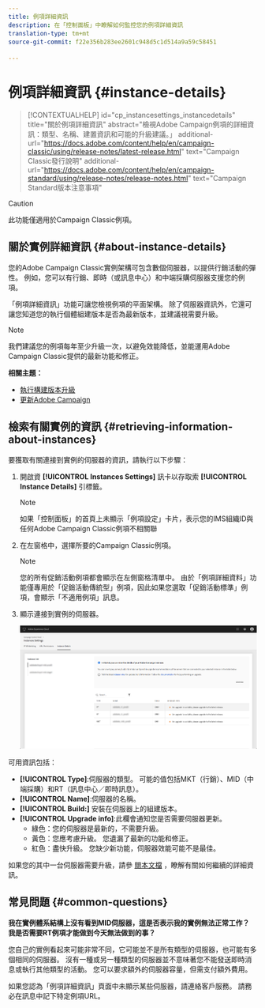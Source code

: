 ```yaml
---
title: 例項詳細資訊
description: 在「控制面板」中瞭解如何監控您的例項詳細資訊
translation-type: tm+mt
source-git-commit: f22e356b283ee2601c948d5c1d514a9a59c58451

---
```



# 例項詳細資訊 {#instance-details}

>[!CONTEXTUALHELP]
>id=&quot;cp_instancesettings_instancedetails&quot;
>title=&quot;關於例項詳細資訊&quot;
>abstract=&quot;檢視Adobe Campaign例項的詳細資訊：類型、名稱、建置資訊和可能的升級建議。」
>additional-url=&quot;https://docs.adobe.com/content/help/en/campaign-classic/using/release-notes/latest-release.html&quot; text=&quot;Campaign Classic發行說明&quot;
>additional-url=&quot;https://docs.adobe.com/content/help/en/campaign-standard/using/release-notes/release-notes.html&quot; text=&quot;Campaign Standard版本注意事項&quot;

>[!CAUTION]
>
>此功能僅適用於Campaign Classic例項。

## 關於實例詳細資訊 {#about-instance-details}

您的Adobe Campaign Classic實例架構可包含數個伺服器，以提供行銷活動的彈性。 例如，您可以有行銷、即時（或訊息中心）和中端採購伺服器支援您的例項。

「例項詳細資訊」功能可讓您檢視例項的平面架構。 除了伺服器資訊外，它還可讓您知道您的執行個體組建版本是否為最新版本，並建議視需要升級。

>[!NOTE]
>
>我們建議您的例項每年至少升級一次，以避免效能降低，並能運用Adobe Campaign Classic提供的最新功能和修正。

**相關主題：**

* [執行構建版本升級](https://docs.campaign.adobe.com/doc/AC/getting_started/EN/buildUpgrade.html)
* [更新Adobe Campaign](https://docs.campaign.adobe.com/doc/AC/en/PRO_Updating_Adobe_Campaign_Introduction.html)

## 檢索有關實例的資訊 {#retrieving-information-about-instances}

要獲取有關連接到實例的伺服器的資訊，請執行以下步驟：

1. 開啟資 **[!UICONTROL Instances Settings]** 訊卡以存取索 **[!UICONTROL Instance Details]** 引標籤。

   >[!NOTE]
   >
   >如果「控制面板」的首頁上未顯示「例項設定」卡片，表示您的IMS組織ID與任何Adobe Campaign Classic例項不相關聯

1. 在左窗格中，選擇所要的Campaign Classic例項。

   >[!NOTE]
   >
   >您的所有促銷活動例項都會顯示在左側窗格清單中。 由於「例項詳細資料」功能僅專用於「促銷活動傳統型」例項，因此如果您選取「促銷活動標準」例項，會顯示「不適用例項」訊息。

1. 顯示連接到實例的伺服器。

   ![](assets/instance_details.png)

可用資訊包括：

* **[!UICONTROL Type]**:伺服器的類型。 可能的值包括MKT（行銷）、MID（中端採購）和RT（訊息中心／即時訊息）。
* **[!UICONTROL Name]**:伺服器的名稱。
* **[!UICONTROL Build:]** 安裝在伺服器上的組建版本。
* **[!UICONTROL Upgrade info]**:此欄會通知您是否需要伺服器更新。
   * 綠色：您的伺服器是最新的，不需要升級。
   * 黃色：您應考慮升級。 您遺漏了最新的功能和修正。
   * 紅色：盡快升級。 您缺少新功能，伺服器效能可能不是最佳。

如果您的其中一台伺服器需要升級，請參 [閱本文檔](https://docs.campaign.adobe.com/doc/AC/getting_started/EN/buildUpgrade.html) ，瞭解有關如何繼續的詳細資訊。

## 常見問題 {#common-questions}

**我在實例體系結構上沒有看到MID伺服器，這是否表示我的實例無法正常工作？ 我是否需要RT例項才能做到今天無法做到的事？**

您自己的實例看起來可能非常不同，它可能並不是所有類型的伺服器，也可能有多個相同的伺服器。 沒有一種或另一種類型的伺服器並不意味著您不能發送即時消息或執行其他類型的活動。 您可以要求額外的伺服器容量，但需支付額外費用。

如果您認為「例項詳細資訊」頁面中未顯示某些伺服器，請連絡客戶服務。 請務必在訊息中記下特定例項URL。
